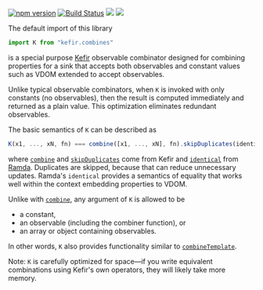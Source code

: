 [![npm version](https://badge.fury.io/js/kefir.combines.svg)](http://badge.fury.io/js/kefir.combines) [![Build Status](https://travis-ci.org/calmm-js/kefir.combines.svg?branch=master)](https://travis-ci.org/calmm-js/kefir.combines) [![](https://david-dm.org/calmm-js/kefir.combines.svg)](https://david-dm.org/calmm-js/kefir.combines) [![](https://david-dm.org/calmm-js/kefir.combines/dev-status.svg)](https://david-dm.org/calmm-js/kefir.combines?type=dev)

The default import of this library

```js
import K from "kefir.combines"
```

is a special purpose [Kefir](http://rpominov.github.io/kefir/) observable
combinator designed for combining properties for a sink that accepts both
observables and constant values such as VDOM extended to accept observables.

Unlike typical observable combinators, when `K` is invoked with only constants
(no observables), then the result is computed immediately and returned as a
plain value.  This optimization eliminates redundant observables.

The basic semantics of `K` can be described as

```js
K(x1, ..., xN, fn) === combine([x1, ..., xN], fn).skipDuplicates(identical)
```

where [`combine`](http://rpominov.github.io/kefir/#combine)
and [`skipDuplicates`](http://rpominov.github.io/kefir/#skip-duplicates) come
from Kefir and [`identical`](http://ramdajs.com/docs/#identical)
from [Ramda](http://ramdajs.com/).  Duplicates are skipped, because that can
reduce unnecessary updates.  Ramda's `identical` provides a semantics of
equality that works well within the context embedding properties to VDOM.

Unlike with [`combine`](http://rpominov.github.io/kefir/#combine), any argument
of `K` is allowed to be
* a constant,
* an observable (including the combiner function), or
* an array or object containing observables.

In other words, `K` also provides functionality similar
to
[`combineTemplate`](https://github.com/baconjs/bacon.js#bacon-combinetemplate).

Note: `K` is carefully optimized for space&mdash;if you write equivalent
combinations using Kefir's own operators, they will likely take more memory.
